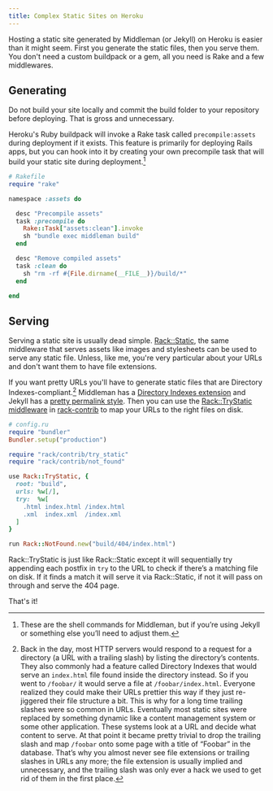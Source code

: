 ```yaml
---
title: Complex Static Sites on Heroku
---
```


Hosting a static site generated by Middleman (or Jekyll) on Heroku is easier than it might seem. First you generate the static files, then you serve them. You don't need a custom buildpack or a gem, all you need is Rake and a few middlewares.

## Generating

Do not build your site locally and commit the build folder to your repository before deploying. That is gross and unnecessary.

Heroku's Ruby buildpack will invoke a Rake task called `precompile:assets` during deployment if it exists. This feature is primarily for deploying Rails apps, but you can hook into it by creating your own precompile task that will build your static site during deployment.[^1]

```ruby
# Rakefile
require "rake"

namespace :assets do

  desc "Precompile assets"
  task :precompile do
    Rake::Task["assets:clean"].invoke
    sh "bundle exec middleman build"
  end

  desc "Remove compiled assets"
  task :clean do
    sh "rm -rf #{File.dirname(__FILE__)}/build/*"
  end

end
```

## Serving

Serving a static site is usually dead simple. [Rack::Static][rack-static], the same middleware that serves assets like images and stylesheets can be used to serve any static file. Unless, like me, you're very particular about your URLs and don't want them to have file extensions.

If you want pretty URLs you'll have to generate static files that are Directory Indexes-compliant.[^2] Middleman has a [Directory Indexes extension][middleman directory indexes] and Jekyll has a [pretty permalink style][jekyll pretty permalink style]. Then you can use the [Rack::TryStatic middleware][rack-trystatic] in [rack-contrib][rack-contrib] to map your URLs to the right files on disk.

```ruby
# config.ru
require "bundler"
Bundler.setup("production")

require "rack/contrib/try_static"
require "rack/contrib/not_found"

use Rack::TryStatic, {
  root: "build",
  urls: %w[/],
  try:  %w[
    .html index.html /index.html
    .xml  index.xml  /index.xml
  ]
}

run Rack::NotFound.new("build/404/index.html")
```

Rack::TryStatic is just like Rack::Static except it will sequentially try appending each postfix in `try` to the URL to check if there’s a matching file on disk. If it finds a match it will serve it via Rack::Static, if not it will pass on through and serve the 404 page.

That's it!

[^1]: These are the shell commands for Middleman, but if you’re using Jekyll or something else you’ll need to adjust them.
[^2]: Back in the day, most HTTP servers would respond to a request for a directory (a URL with a trailing slash) by listing the directory’s contents. They also commonly had a feature called Directory Indexes that would serve an `index.html` file found inside the directory instead. So if you went to `/foobar/` it would serve a file at `/foobar/index.html`. Everyone realized they could make their URLs prettier this way if they just re-jiggered their file structure a bit. This is why for a long time trailing slashes were so common in URLs. Eventually most static sites were replaced by something dynamic like a content management system or some other application. These systems look at a URL and decide what content to serve. At that point it became pretty trivial to drop the trailing slash and map `/foobar` onto some page with a title of “Foobar” in the database. That’s why you almost never see file extensions or trailing slashes in URLs any more; the file extension is usually implied and unnecessary, and the trailing slash was only ever a hack we used to get rid of them in the first place.

[static sites]: http://anti-pattern.com/static-sites-on-heroku
[middleman]: https://middlemanapp.com
[rack-static]: https://github.com/rack/rack/blob/master/lib/rack/static.rb
[middleman directory indexes]: https://middlemanapp.com/advanced/pretty_urls/
[jekyll pretty permalink style]: http://jekyllrb.com/docs/permalinks/#built-in-permalink-styles
[rack-trystatic]: https://github.com/rack/rack-contrib/blob/master/lib/rack/contrib/try_static.rb
[rack-contrib]: https://github.com/rack/rack-contrib
